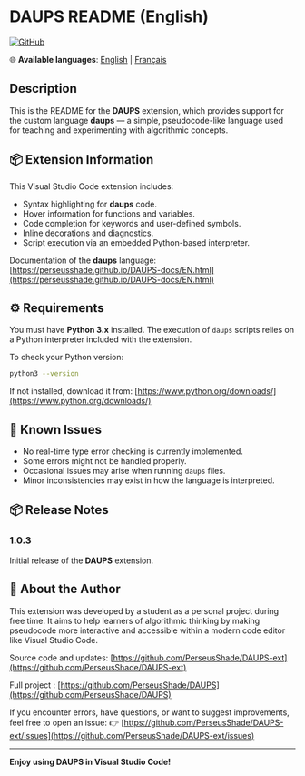 # DAUPS README (English)

[![GitHub](https://img.shields.io/badge/GitHub-Repo-blue?logo=github)](https://github.com/PerseusShade/DAUPS-ext)

🌐 **Available languages**:
[English](README.md) | [Français](README.fr.md)

## Description

This is the README for the **DAUPS** extension, which provides support for the custom language **daups** — a simple, pseudocode-like language used for teaching and experimenting with algorithmic concepts.

## 📦 Extension Information

This Visual Studio Code extension includes:

- Syntax highlighting for **daups** code.
- Hover information for functions and variables.
- Code completion for keywords and user-defined symbols.
- Inline decorations and diagnostics.
- Script execution via an embedded Python-based interpreter.

Documentation of the **daups** language: [https://perseusshade.github.io/DAUPS-docs/EN.html](https://perseusshade.github.io/DAUPS-docs/EN.html)

## ⚙️ Requirements

You must have **Python 3.x** installed. The execution of `daups` scripts relies on a Python interpreter included with the extension.

To check your Python version:

```bash
python3 --version
```

If not installed, download it from: [https://www.python.org/downloads/](https://www.python.org/downloads/)

## 🐞 Known Issues

- No real-time type error checking is currently implemented.
- Some errors might not be handled properly.
- Occasional issues may arise when running `daups` files.
- Minor inconsistencies may exist in how the language is interpreted.

## 📦 Release Notes

### 1.0.3

Initial release of the **DAUPS** extension.

## 👤 About the Author

This extension was developed by a student as a personal project during free time. It aims to help learners of algorithmic thinking by making pseudocode more interactive and accessible within a modern code editor like Visual Studio Code.

Source code and updates: [https://github.com/PerseusShade/DAUPS-ext](https://github.com/PerseusShade/DAUPS-ext)

Full project : [https://github.com/PerseusShade/DAUPS](https://github.com/PerseusShade/DAUPS)

If you encounter errors, have questions, or want to suggest improvements, feel free to open an issue:
👉 [https://github.com/PerseusShade/DAUPS-ext/issues](https://github.com/PerseusShade/DAUPS-ext/issues)

---

**Enjoy using DAUPS in Visual Studio Code!**
